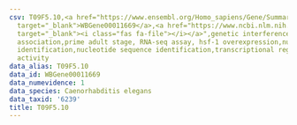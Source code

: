 ```yaml
---
csv: T09F5.10,<a href="https://www.ensembl.org/Homo_sapiens/Gene/Summary?db=core;g=WBGene00011669"
  target="_blank">WBGene00011669</a>,<a href="https://www.ncbi.nlm.nih.gov/pubmed/30894454"
  target="_blank"><i class="fas fa-file"></i></a>",genetic interference,functional
  association,prime adult stage, RNA-seq assay, hsf-1 overexpression,nucleotide sequence
  identification,nucleotide sequence identification,transcriptional regulation,up-regulates
  activity
data_alias: T09F5.10
data_id: WBGene00011669
data_numevidence: 1
data_species: Caenorhabditis elegans
data_taxid: '6239'
title: T09F5.10
---
```

